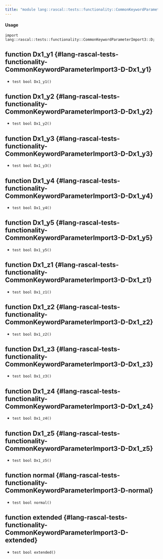 ```yaml
---
title: "module lang::rascal::tests::functionality::CommonKeywordParameterImport3::D"
---
```


#### Usage

`import lang::rascal::tests::functionality::CommonKeywordParameterImport3::D;`

## function Dx1_y1 {#lang-rascal-tests-functionality-CommonKeywordParameterImport3-D-Dx1_y1}

* ``test bool Dx1_y1()``

## function Dx1_y2 {#lang-rascal-tests-functionality-CommonKeywordParameterImport3-D-Dx1_y2}

* ``test bool Dx1_y2()``

## function Dx1_y3 {#lang-rascal-tests-functionality-CommonKeywordParameterImport3-D-Dx1_y3}

* ``test bool Dx1_y3()``

## function Dx1_y4 {#lang-rascal-tests-functionality-CommonKeywordParameterImport3-D-Dx1_y4}

* ``test bool Dx1_y4()``

## function Dx1_y5 {#lang-rascal-tests-functionality-CommonKeywordParameterImport3-D-Dx1_y5}

* ``test bool Dx1_y5()``

## function Dx1_z1 {#lang-rascal-tests-functionality-CommonKeywordParameterImport3-D-Dx1_z1}

* ``test bool Dx1_z1()``

## function Dx1_z2 {#lang-rascal-tests-functionality-CommonKeywordParameterImport3-D-Dx1_z2}

* ``test bool Dx1_z2()``

## function Dx1_z3 {#lang-rascal-tests-functionality-CommonKeywordParameterImport3-D-Dx1_z3}

* ``test bool Dx1_z3()``

## function Dx1_z4 {#lang-rascal-tests-functionality-CommonKeywordParameterImport3-D-Dx1_z4}

* ``test bool Dx1_z4()``

## function Dx1_z5 {#lang-rascal-tests-functionality-CommonKeywordParameterImport3-D-Dx1_z5}

* ``test bool Dx1_z5()``

## function normal {#lang-rascal-tests-functionality-CommonKeywordParameterImport3-D-normal}

* ``test bool normal()``

## function extended {#lang-rascal-tests-functionality-CommonKeywordParameterImport3-D-extended}

* ``test bool extended()``

